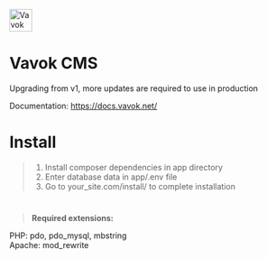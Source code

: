 
<a href="https://vavok.net"><img src="https://www.vavok.net/themes/vavok3/images/logo.png" height="40" alt="Vavok logo" /></a>

# Vavok CMS
Upgrading from v1, more updates are required to use in production

Documentation: https://docs.vavok.net/

# Install
> 1. Install composer dependencies in app directory
> 2. Enter database data in app/.env file 
> 3. Go to your_site.com/install/ to complete installation

>

#

> <strong>Required extensions:</strong>

PHP: pdo, pdo_mysql, mbstring<br />
Apache: mod_rewrite
